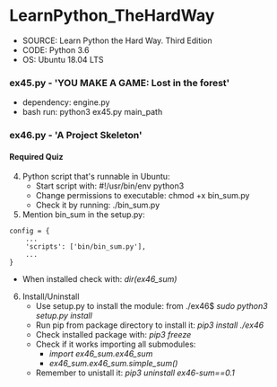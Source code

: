 # LearnPython_TheHardWay
- SOURCE: Learn Python the Hard Way. Third Edition
- CODE: Python 3.6
- OS: Ubuntu 18.04 LTS


### ex45.py - 'YOU MAKE A GAME: Lost in the forest'
- dependency: engine.py
- bash run: python3 ex45.py main_path


### ex46.py - 'A Project Skeleton'
#### Required Quiz
4. Python script that's runnable in Ubuntu: 
   - Start script with: #!/usr/bin/env python3
   - Change permissions to executable: chmod +x bin_sum.py
   - Check it by running: ./bin_sum.py
5. Mention bin_sum in the setup.py:
```
config = {
    ...
    'scripts': ['bin/bin_sum.py'],
    ...
}
```
   - When installed check with: *dir(ex46_sum)*
6. Install/Uninstall
   - Use setup.py to install the module: from ./ex46$ *sudo python3 setup.py install*
   - Run pip from package directory to install it: *pip3 install ./ex46*
   - Check installed package with: *pip3 freeze*
   - Check if it works importing all submodules:
     - *import ex46_sum.ex46_sum*
     - *ex46_sum.ex46_sum.simple_sum()*
   - Remember to unistall it: *pip3 uninstall ex46-sum==0.1*